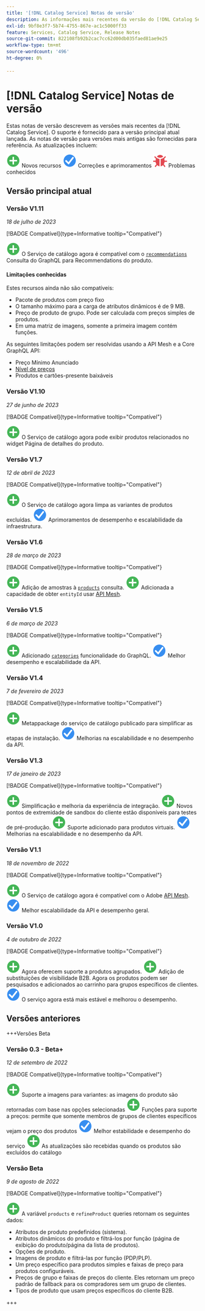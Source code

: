 ```yaml
---
title: '[!DNL Catalog Service] Notas de versão'
description: As informações mais recentes da versão do [!DNL Catalog Service] para Adobe Commerce.
exl-id: 9bf8e3f7-5b74-4755-867e-ac1c5000ff33
feature: Services, Catalog Service, Release Notes
source-git-commit: 822108fb92b2cac7cc62d00db035faed81ae9e25
workflow-type: tm+mt
source-wordcount: '496'
ht-degree: 0%

---
```


# [!DNL Catalog Service] Notas de versão

Estas notas de versão descrevem as versões mais recentes da [!DNL Catalog Service].
O suporte é fornecido para a versão principal atual lançada. As notas de versão para versões mais antigas são fornecidas para referência.
As atualizações incluem:

![Novo](../assets/new.svg) Novos recursos
![Correção](../assets/fix.svg) Correções e aprimoramentos
![Bug](../assets/bug.svg) Problemas conhecidos

## Versão principal atual

### Versão V1.11

_18 de julho de 2023_

[!BADGE Compatível]{type=Informative tooltip="Compatível"}

![Novo](../assets/new.svg) O Serviço de catálogo agora é compatível com o [`recommendations`](https://developer.adobe.com/commerce/webapi/graphql/schema/product-recommendations/queries/recommendations/) Consulta do GraphQL para Recommendations do produto.

#### Limitações conhecidas

Estes recursos ainda não são compatíveis:

* Pacote de produtos com preço fixo
* O tamanho máximo para a carga de atributos dinâmicos é de 9 MB.
* Preço de produto de grupo. Pode ser calculada com preços simples de produtos.
* Em uma matriz de imagens, somente a primeira imagem contém funções.

As seguintes limitações podem ser resolvidas usando a API Mesh e a Core GraphQL API:

* Preço Mínimo Anunciado
* [Nível de preços](mesh.md)
* Produtos e cartões-presente baixáveis

### Versão V1.10

_27 de junho de 2023_

[!BADGE Compatível]{type=Informative tooltip="Compatível"}

![Novo](../assets/new.svg) O Serviço de catálogo agora pode exibir produtos relacionados no widget Página de detalhes do produto.

### Versão V1.7

_12 de abril de 2023_

[!BADGE Compatível]{type=Informative tooltip="Compatível"}

![Novo](../assets/new.svg) O Serviço de catálogo agora limpa as variantes de produtos excluídas.
![Correção](../assets/fix.svg) Aprimoramentos de desempenho e escalabilidade da infraestrutura.

### Versão V1.6

_28 de março de 2023_

[!BADGE Compatível]{type=Informative tooltip="Compatível"}

![Novo](../assets/new.svg) Adição de amostras à [`products`](https://developer.adobe.com/commerce/webapi/graphql/schema/catalog-service/queries/products/) consulta.
![Novo](../assets/new.svg) Adicionada a capacidade de obter `entityId` usar [API Mesh](mesh.md).

### Versão V1.5

_6 de março de 2023_

[!BADGE Compatível]{type=Informative tooltip="Compatível"}

![Novo](../assets/new.svg) Adicionado [`categories`](https://developer.adobe.com/commerce/webapi/graphql/schema/catalog-service/queries/categories/) funcionalidade do GraphQL.
![Correção](../assets/fix.svg) Melhor desempenho e escalabilidade da API.

### Versão V1.4

_7 de fevereiro de 2023_

[!BADGE Compatível]{type=Informative tooltip="Compatível"}

![Novo](../assets/new.svg) Metappackage do serviço de catálogo publicado para simplificar as etapas de instalação.
![Correção](../assets/fix.svg) Melhorias na escalabilidade e no desempenho da API.

### Versão V1.3

_17 de janeiro de 2023_

[!BADGE Compatível]{type=Informative tooltip="Compatível"}

![Novo](../assets/new.svg) Simplificação e melhoria da experiência de integração.
![Novo](../assets/new.svg) Novos pontos de extremidade de sandbox do cliente estão disponíveis para testes de pré-produção.
![Novo](../assets/new.svg) Suporte adicionado para produtos virtuais.
![Correção](../assets/fix.svg) Melhorias na escalabilidade e no desempenho da API.

### Versão V1.1

_18 de novembro de 2022_

[!BADGE Compatível]{type=Informative tooltip="Compatível"}

![Novo](../assets/new.svg) O Serviço de catálogo agora é compatível com o Adobe [API Mesh](https://developer.adobe.com/graphql-mesh-gateway/).
![Correção](../assets/fix.svg) Melhor escalabilidade da API e desempenho geral.

### Versão V1.0

_4 de outubro de 2022_

[!BADGE Compatível]{type=Informative tooltip="Compatível"}

![Novo](../assets/new.svg) Agora oferecem suporte a produtos agrupados.
![Novo](../assets/new.svg) Adição de substituições de visibilidade B2B. Agora os produtos podem ser pesquisados e adicionados ao carrinho para grupos específicos de clientes.
![Correção](../assets/fix.svg) O serviço agora está mais estável e melhorou o desempenho.

## Versões anteriores

+++Versões Beta

### Versão 0.3 - Beta+

_12 de setembro de 2022_

[!BADGE Compatível]{type=Informative tooltip="Compatível"}

![Novo](../assets/new.svg) Suporte a imagens para variantes: as imagens do produto são retornadas com base nas opções selecionadas
![Novo](../assets/new.svg) Funções para suporte a preços: permite que somente membros de grupos de clientes específicos vejam o preço dos produtos
![Correção](../assets/fix.svg) Melhor estabilidade e desempenho do serviço
![Novo](../assets/new.svg) As atualizações são recebidas quando os produtos são excluídos do catálogo

### Versão Beta

_9 de agosto de 2022_

[!BADGE Compatível]{type=Informative tooltip="Compatível"}

![Novo](../assets/new.svg) A variável `products` e `refineProduct` queries retornam os seguintes dados:

* Atributos de produto predefinidos (sistema).
* Atributos dinâmicos do produto e filtrá-los por função (página de exibição do produto/página da lista de produtos).
* Opções de produto.
* Imagens de produto e filtrá-las por função (PDP/PLP).
* Um preço específico para produtos simples e faixas de preço para produtos configuráveis.
* Preços de grupo e faixas de preços do cliente. Eles retornam um preço padrão de fallback para os compradores sem um grupo de clientes.
* Tipos de produto que usam preços específicos do cliente B2B.

+++
